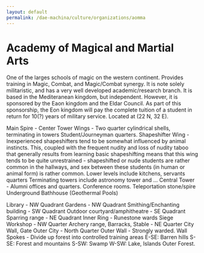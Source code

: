 ```yaml
---
layout: default
permalink: /dae-machina/culture/organizations/aomma
---
```


# Academy of Magical and Martial Arts

One of the larges schools of magic on the western continent. Provides
training in Magic, Combat, and Magic/Combat synergy. It is note solely
militaristic, and has a very well developed academic/research branch.
It is based in the Mediteranean kingdom, but independent. However, it
is sponsored by the Eaon kingdom and the Eldar Council. As part of this
sponsorship, the Eon kingdom will pay the complete tuition of a student
in return for 10(?) years of military service.
Located at (22 N, 32 E).







Main Spire - Center
Tower Wings - Two quarter cylindrical shells, terminating in towers
Student/Journeyman quarters.
Shapeshifter Wing - Inexperienced shapeshifters tend to be somewhat
influenced by animal instincts. This, coupled with the frequent nudity
and loss of nudity taboo that generally results from learning basic
shapeshifting means that this wing tends to be quite unrestrained -
shapeshifted or nude students are rather common in the hallways, and
sex between these students (in human or animal form) is rather common.
Lower levels include kitchens, servants quarters
Terminating towers include astronomy tower and ...
Central Tower - Alumni offices and quarters. Conference rooms. Teleportation stone/spire
Underground Bathhouse (Geothermal Pools)

Library - NW Quadrant
Gardens - NW Quadrant
Smithing/Enchanting building - SW Quadrant
Outdoor courtyard/amphitheatre - SE Quadrant
Sparring range - NE Quadrant
Inner Ring - Runestone wards
Siege Workshop - NW Quarter
Archery range, Barracks, Stable - NE Quarter
City Wall, Gate
Outer City - North Quarter
Outer Wall - Strongly warded.
Wall Spokes - Divide up forest into controlled training areas
E-SE: Barren hills
S-SE: Forest and mountains
S-SW: Swamp
W-SW: Lake, Islands
Outer Forest.
